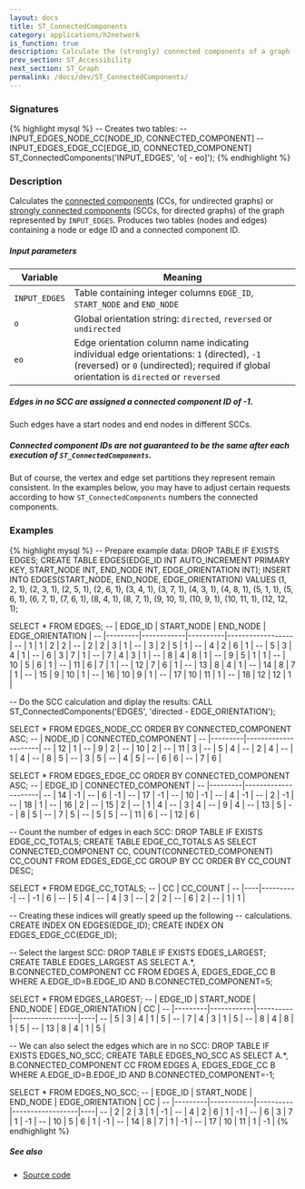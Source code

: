 ```yaml
---
layout: docs
title: ST_ConnectedComponents
category: applications/h2network
is_function: true
description: Calculate the (strongly) connected components of a graph
prev_section: ST_Accessibility
next_section: ST_Graph
permalink: /docs/dev/ST_ConnectedComponents/
---
```


### Signatures

{% highlight mysql %}
-- Creates two tables:
--     INPUT_EDGES_NODE_CC[NODE_ID, CONNECTED_COMPONENT]
--     INPUT_EDGES_EDGE_CC[EDGE_ID, CONNECTED_COMPONENT]
ST_ConnectedComponents('INPUT_EDGES', 'o[ - eo]');
{% endhighlight %}

### Description

Calculates the [connected components][cc] (CCs, for undirected
graphs) or [strongly connected components][scc] (SCCs, for directed
graphs) of the graph represented by `INPUT_EDGES`.
Produces two tables (nodes and edges) containing a node or edge ID
and a connected component ID.

##### Input parameters

| Variable      | Meaning                                                                                                                                                                               |
|---------------|---------------------------------------------------------------------------------------------------------------------------------------------------------------------------------------|
| `INPUT_EDGES` | Table containing integer columns `EDGE_ID`, `START_NODE` and `END_NODE`                                                                                                               |
| `o`           | Global orientation string: `directed`, `reversed` or `undirected`                                                                                                                     |
| `eo`          | Edge orientation column name indicating individual edge orientations: `1` (directed), `-1` (reversed) or `0` (undirected); required if global orientation is `directed` or `reversed` |

<div class="note">
  <h5>Edges in no SCC are assigned a connected component ID of
  -1.</h5>
  <p>Such edges have a start nodes and end nodes in different
  SCCs.</p>
</div>

<div class="note warning">
  <h5>Connected component IDs are not guaranteed to be the same
  after each execution of <code>ST_ConnectedComponents</code>.</h5>
  <p>But of course, the vertex and edge set partitions they
  represent remain consistent. In the examples below, you may have
  to adjust certain requests according to how
  <code>ST_ConnectedComponents</code> numbers the connected
  components.</p>
</div>

### Examples

{% highlight mysql %}
-- Prepare example data:
DROP TABLE IF EXISTS EDGES;
CREATE TABLE EDGES(EDGE_ID INT AUTO_INCREMENT PRIMARY KEY,
                   START_NODE INT,
                   END_NODE INT,
                   EDGE_ORIENTATION INT);
INSERT INTO EDGES(START_NODE, END_NODE, EDGE_ORIENTATION)
    VALUES (1, 2, 1),
           (2, 3, 1),
           (2, 5, 1),
           (2, 6, 1),
           (3, 4, 1),
           (3, 7, 1),
           (4, 3, 1),
           (4, 8, 1),
           (5, 1, 1),
           (5, 6, 1),
           (6, 7, 1),
           (7, 6, 1),
           (8, 4, 1),
           (8, 7, 1),
           (9, 10, 1),
           (10, 9, 1),
           (10, 11, 1),
           (12, 12, 1);

SELECT * FROM EDGES;
-- | EDGE_ID | START_NODE | END_NODE | EDGE_ORIENTATION |
-- |---------|------------|----------|------------------|
-- |       1 |          1 |        2 |                2 |
-- |       2 |          2 |        3 |                1 |
-- |       3 |          2 |        5 |                1 |
-- |       4 |          2 |        6 |                1 |
-- |       5 |          3 |        4 |                1 |
-- |       6 |          3 |        7 |                1 |
-- |       7 |          4 |        3 |                1 |
-- |       8 |          4 |        8 |                1 |
-- |       9 |          5 |        1 |                1 |
-- |      10 |          5 |        6 |                1 |
-- |      11 |          6 |        7 |                1 |
-- |      12 |          7 |        6 |                1 |
-- |      13 |          8 |        4 |                1 |
-- |      14 |          8 |        7 |                1 |
-- |      15 |          9 |       10 |                1 |
-- |      16 |         10 |        9 |                1 |
-- |      17 |         10 |       11 |                1 |
-- |      18 |         12 |       12 |                1 |

-- Do the SCC calculation and diplay the results:
CALL ST_ConnectedComponents('EDGES', 'directed - EDGE_ORIENTATION');

SELECT * FROM EDGES_NODE_CC
    ORDER BY CONNECTED_COMPONENT ASC;
-- | NODE_ID | CONNECTED_COMPONENT |
-- |---------|---------------------|
-- |      12 |                   1 |
-- |       9 |                   2 |
-- |      10 |                   2 |
-- |      11 |                   3 |
-- |       5 |                   4 |
-- |       2 |                   4 |
-- |       1 |                   4 |
-- |       8 |                   5 |
-- |       3 |                   5 |
-- |       4 |                   5 |
-- |       6 |                   6 |
-- |       7 |                   6 |

SELECT * FROM EDGES_EDGE_CC
    ORDER BY CONNECTED_COMPONENT ASC;
-- | EDGE_ID | CONNECTED_COMPONENT |
-- |---------|---------------------|
-- |      14 |                  -1 |
-- |       6 |                  -1 |
-- |      17 |                  -1 |
-- |      10 |                  -1 |
-- |       4 |                  -1 |
-- |       2 |                  -1 |
-- |      18 |                   1 |
-- |      16 |                   2 |
-- |      15 |                   2 |
-- |       1 |                   4 |
-- |       3 |                   4 |
-- |       9 |                   4 |
-- |      13 |                   5 |
-- |       8 |                   5 |
-- |       7 |                   5 |
-- |       5 |                   5 |
-- |      11 |                   6 |
-- |      12 |                   6 |

-- Count the number of edges in each SCC:
DROP TABLE IF EXISTS EDGE_CC_TOTALS;
CREATE TABLE EDGE_CC_TOTALS AS
    SELECT CONNECTED_COMPONENT CC,
           COUNT(CONNECTED_COMPONENT) CC_COUNT
    FROM EDGES_EDGE_CC
    GROUP BY CC
    ORDER BY CC_COUNT DESC;

SELECT * FROM EDGE_CC_TOTALS;
-- | CC | CC_COUNT |
-- |----|----------|
-- | -1 |        6 |
-- |  5 |        4 |
-- |  4 |        3 |
-- |  2 |        2 |
-- |  6 |        2 |
-- |  1 |        1 |

-- Creating these indices will greatly speed up the following
-- calculations.
CREATE INDEX ON EDGES(EDGE_ID);
CREATE INDEX ON EDGES_EDGE_CC(EDGE_ID);

-- Select the largest SCC:
DROP TABLE IF EXISTS EDGES_LARGEST;
CREATE TABLE EDGES_LARGEST AS
    SELECT A.*, B.CONNECTED_COMPONENT CC
    FROM EDGES A, EDGES_EDGE_CC B
    WHERE A.EDGE_ID=B.EDGE_ID
    AND B.CONNECTED_COMPONENT=5;

SELECT * FROM EDGES_LARGEST;
-- | EDGE_ID | START_NODE | END_NODE | EDGE_ORIENTATION | CC |
-- |---------|------------|----------|------------------|----|
-- |       5 |          3 |        4 |                1 |  5 |
-- |       7 |          4 |        3 |                1 |  5 |
-- |       8 |          4 |        8 |                1 |  5 |
-- |      13 |          8 |        4 |                1 |  5 |

-- We can also select the edges which are in no SCC:
DROP TABLE IF EXISTS EDGES_NO_SCC;
CREATE TABLE EDGES_NO_SCC AS
    SELECT A.*, B.CONNECTED_COMPONENT CC
    FROM EDGES A, EDGES_EDGE_CC B
    WHERE A.EDGE_ID=B.EDGE_ID
    AND B.CONNECTED_COMPONENT=-1;

SELECT * FROM EDGES_NO_SCC;
-- | EDGE_ID | START_NODE | END_NODE | EDGE_ORIENTATION | CC |
-- |---------|------------|----------|------------------|----|
-- |       2 |          2 |        3 |                1 | -1 |
-- |       4 |          2 |        6 |                1 | -1 |
-- |       6 |          3 |        7 |                1 | -1 |
-- |      10 |          5 |        6 |                1 | -1 |
-- |      14 |          8 |        7 |                1 | -1 |
-- |      17 |         10 |       11 |                1 | -1 |
{% endhighlight %}

##### See also

* <a href="https://github.com/irstv/H2GIS/blob/master/h2network/src/main/java/org/h2gis/network/graph_creator/ST_ConnectedComponents.java" target="_blank">Source code</a>

[cc]: http://en.wikipedia.org/wiki/Connected_component_(graph_theory)
[scc]: http://en.wikipedia.org/wiki/Strongly_connected_component
